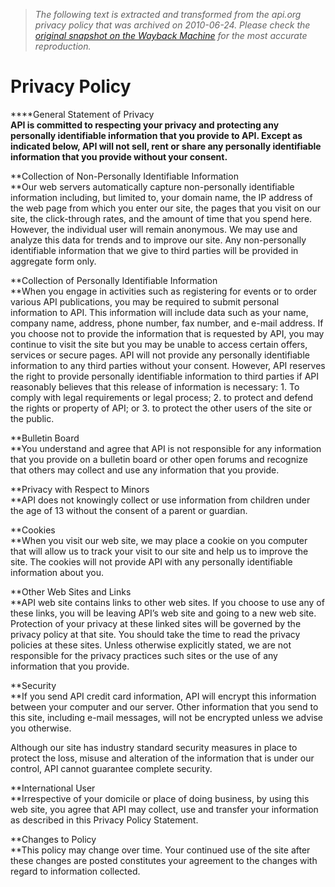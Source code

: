 > *The following text is extracted and transformed from the api.org privacy policy that was archived on 2010-06-24. Please check the [original snapshot on the Wayback Machine](https://web.archive.org/web/20100624235605id_/http%3A//www.api.org/privacy.cfm) for the most accurate reproduction.*

# Privacy Policy

****General Statement of Privacy  
**API is committed to respecting your privacy and protecting any personally identifiable information that you provide to API. Except as indicated below, API will not sell, rent or share any personally identifiable information that you provide without your consent.**

**Collection of Non-Personally Identifiable Information  
**Our web servers automatically capture non-personally identifiable information including, but limited to, your domain name, the IP address of the web page from which you enter our site, the pages that you visit on our site, the click-through rates, and the amount of time that you spend here. However, the individual user will remain anonymous. We may use and analyze this data for trends and to improve our site. Any non-personally identifiable information that we give to third parties will be provided in aggregate form only.

**Collection of Personally Identifiable Information  
**When you engage in activities such as registering for events or to order various API publications, you may be required to submit personal information to API. This information will include data such as your name, company name, address, phone number, fax number, and e-mail address. If you choose not to provide the information that is requested by API, you may continue to visit the site but you may be unable to access certain offers, services or secure pages. API will not provide any personally identifiable information to any third parties without your consent. However, API reserves the right to provide personally identifiable information to third parties if API reasonably believes that this release of information is necessary: 1. To comply with legal requirements or legal process; 2. to protect and defend the rights or property of API; or 3. to protect the other users of the site or the public.

**Bulletin Board  
**You understand and agree that API is not responsible for any information that you provide on a bulletin board or other open forums and recognize that others may collect and use any information that you provide.

**Privacy with Respect to Minors  
**API does not knowingly collect or use information from children under the age of 13 without the consent of a parent or guardian.

**Cookies  
**When you visit our web site, we may place a cookie on you computer that will allow us to track your visit to our site and help us to improve the site. The cookies will not provide API with any personally identifiable information about you.

**Other Web Sites and Links  
**API web site contains links to other web sites. If you choose to use any of these links, you will be leaving API’s web site and going to a new web site. Protection of your privacy at these linked sites will be governed by the privacy policy at that site. You should take the time to read the privacy policies at these sites. Unless otherwise explicitly stated, we are not responsible for the privacy practices such sites or the use of any information that you provide.

**Security  
**If you send API credit card information, API will encrypt this information between your computer and our server. Other information that you send to this site, including e-mail messages, will not be encrypted unless we advise you otherwise.

Although our site has industry standard security measures in place to protect the loss, misuse and alteration of the information that is under our control, API cannot guarantee complete security.

**International User  
**Irrespective of your domicile or place of doing business, by using this web site, you agree that API may collect, use and transfer your information as described in this Privacy Policy Statement.

**Changes to Policy  
**This policy may change over time. Your continued use of the site after these changes are posted constitutes your agreement to the changes with regard to information collected.
